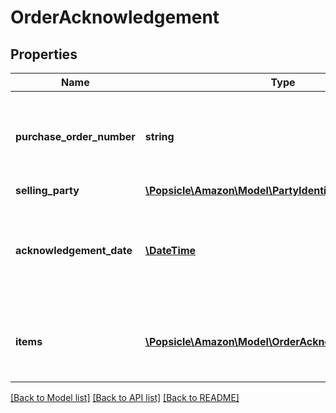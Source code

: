 # OrderAcknowledgement

## Properties
Name | Type | Description | Notes
------------ | ------------- | ------------- | -------------
**purchase_order_number** | **string** | The purchase order number. Formatting Notes: 8-character alpha-numeric code. | 
**selling_party** | [**\Popsicle\Amazon\Model\PartyIdentification**](PartyIdentification.md) |  | 
**acknowledgement_date** | [**\DateTime**](\DateTime.md) | The date and time when the purchase order is acknowledged, in ISO-8601 date/time format. | 
**items** | [**\Popsicle\Amazon\Model\OrderAcknowledgementItem[]**](OrderAcknowledgementItem.md) | A list of the items being acknowledged with associated details. | 

[[Back to Model list]](../../README.md#documentation-for-models) [[Back to API list]](../../README.md#documentation-for-api-endpoints) [[Back to README]](../../README.md)

